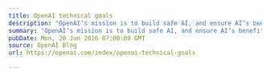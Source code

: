 ```yaml
---
title: OpenAI technical goals
description: "OpenAI’s mission is to build safe AI, and ensure AI’s benefits are as widely and evenly distributed as possible."
summary: "OpenAI’s mission is to build safe AI, and ensure AI’s benefits are as widely and evenly distributed as possible."
pubDate: Mon, 20 Jun 2016 07:00:00 GMT
source: OpenAI Blog
url: https://openai.com/index/openai-technical-goals

---
```


